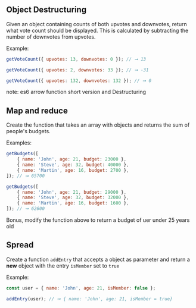 ## Object Destructuring

Given an object containing counts of both upvotes and downvotes, return what vote count should be displayed. This is calculated by subtracting the number of downvotes from upvotes.

Example:

```js
getVoteCount({ upvotes: 13, downvotes: 0 }); // ➞ 13

getVoteCount({ upvotes: 2, downvotes: 33 }); // ➞ -31

getVoteCount({ upvotes: 132, downvotes: 132 }); // ➞ 0
```

note: es6 arrow function short version and Destructuring

## Map and reduce

Create the function that takes an array with objects and returns the sum of people's budgets.

Examples:

```js
getBudgets([
    { name: 'John', age: 21, budget: 23000 },
    { name: 'Steve', age: 32, budget: 40000 },
    { name: 'Martin', age: 16, budget: 2700 },
]); // ➞ 65700

getBudgets([
    { name: 'John', age: 21, budget: 29000 },
    { name: 'Steve', age: 32, budget: 32000 },
    { name: 'Martin', age: 16, budget: 1600 },
]); // ➞ 62600
```

Bonus, modify the function above to return a budget of uer under 25 years old

## Spread

Create a function `addEntry` that accepts a object as parameter and return a **new** object with the entry `isMember` set to `true`

Example:

```js
const user = { name: 'John', age: 21, isMember: false };

addEntry(user); // ➞ { name: 'John', age: 21, isMember = true}
```
